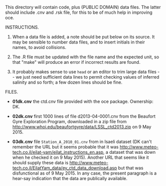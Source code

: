 This directory will contain code, plus (PUBLIC DOMAIN) data files. The latter
should include .cnv and .rsk file, for this to be of much help in improving
oce.

INSTRUCTIONS. 

1. When a data file is added, a note should be put below on its source. It may
   be sensible to number data files, and to insert initials in their names, to
avoid collisions.

2. The .R file must be updated with the file name and the expected unit, so
   that "make" will produce an error if incorrect results are found.

3. It probably makes sense to use ``head`` or an editor to trim large data
   files -- we just need sufficient data lines to permit checking values of
inferred salinity and so forth; a few dozen lines should be fine.

FILES.

* **01dk.cnv** the ctd.cnv file provided with the oce package. Ownership: DK.

* **02dk.cnv** first 1000 lines of file d2013-04-0001.cnv from the Beaufort Gyre
Exploration Program, downloaded in a zip file from
http://www.whoi.edu/beaufortgyre/data/LSSL_ctd2013.zip on 9 May 2015.

* **03dk.cnv** file ``Station_A_2010_01.cnv`` from in Isaeli dataset (DK can't
  remember the URL but it seems probable that it was
http://www.meteo-tech.co.il/eilat-yam/eilat_instructions_en.asp, a dataset that
was down when he checked it on 9 May 2015). Another URL that seems like it
should supply these data is
http://www.meteo-tech.co.il/EilatYam_data/ey_ctd_data_download.asp but that was
disfunctional as of 9 May 2015. In any case, the present paragraph is a
hear-say indication that the data are publically available.
